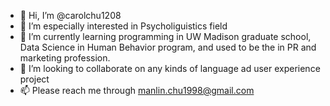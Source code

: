 - 👋 Hi, I’m @carolchu1208
- 👀 I’m especially interested in Psycholiguistics field
- 🌱 I’m currently learning programming in UW Madison graduate school, Data Science in Human Behavior program, and used to be the in PR and marketing profession.
- 💞️ I’m looking to collaborate on any kinds of language ad user experience project
- 📫 Please reach me through manlin.chu1998@gmail.com

<!---
carolchu1208/carolchu1208 is a ✨ special ✨ repository because its `README.md` (this file) appears on your GitHub profile.
You can click the Preview link to take a look at your changes.
--->
